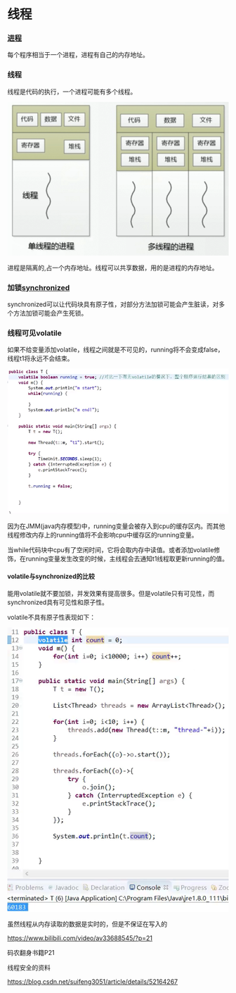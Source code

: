 # 线程

### [进程](component/process.md)  

每个程序相当于一个进程，进程有自己的内存地址。

### 线程

线程是代码的执行，一个进程可能有多个线程。

![](../images/t05.png)  

进程是隔离的,占一个内存地址。线程可以共享数据，用的是进程的内存地址。 

### 加锁[synchronized](component/synchronized.md)  

synchronized可以让代码块具有原子性，对部分方法加锁可能会产生脏读，对多个方法加锁可能会产生死锁。  

### 线程可见volatile

如果不给变量添加volatile，线程之间就是不可见的，running将不会变成false，线程t1将永远不会结束。

![](../images/t13.png)  

因为在JMM(java内存模型)中，running变量会被存入到cpu的缓存区内。而其他线程修改内存上的running值将不会影响cpu中缓存区的running变量。

当while代码块中cpu有了空闲时间，它将会取内存中读值。或者添加volatile修饰，在running变量发生改变的时候，主线程会去通知t1线程取更新running的值。

#### volatile与synchronized的比较

能用volatile就不要加锁，并发效果有提高很多。但是volatile只有可见性，而synchronized具有可见性和原子性。

volatile不具有原子性表现如下：

![](../images/t14.png)  

虽然线程从内存读取的数据是实时的，但是不保证在写入的









<https://www.bilibili.com/video/av33688545/?p=21>

码农翻身书籍P21

线程安全的资料

https://blog.csdn.net/suifeng3051/article/details/52164267































